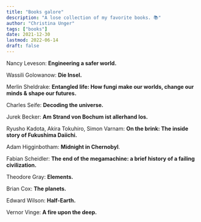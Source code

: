 ```yaml
---
title: "Books galore"
description: "A lose collection of my favorite books. 📚"
author: "Christina Unger"
tags: ["books"]
date: 2021-12-30
lastmod: 2022-06-14
draft: false
---
```


Nancy Leveson: **Engineering a safer world.**

Wassili Golowanow: **Die Insel.**

Merlin Sheldrake: **Entangled life: How fungi make our worlds, change our minds & shape our futures.**

Charles Seife: **Decoding the universe.**

Jurek Becker: **Am Strand von Bochum ist allerhand los.**

Ryusho Kadota, Akira Tokuhiro, Simon Varnam: **On the brink: The inside story of Fukushima Daiichi.**

Adam Higginbotham: **Midnight in Chernobyl**.

Fabian Scheidler: **The end of the megamachine: a brief history of a failing civilization.**

Theodore Gray: **Elements.**

Brian Cox: **The planets.**

Edward Wilson: **Half-Earth.**

Vernor Vinge: **A fire upon the deep.**
